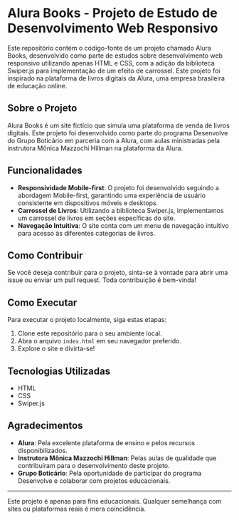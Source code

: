# Alura Books - Projeto de Estudo de Desenvolvimento Web Responsivo

Este repositório contém o código-fonte de um projeto chamado Alura Books, desenvolvido como parte de estudos sobre desenvolvimento web responsivo utilizando apenas HTML e CSS, com a adição da biblioteca Swiper.js para implementação de um efeito de carrossel. Este projeto foi inspirado na plataforma de livros digitais da Alura, uma empresa brasileira de educação online.

## Sobre o Projeto

Alura Books é um site fictício que simula uma plataforma de venda de livros digitais. Este projeto foi desenvolvido como parte do programa Desenvolve do Grupo Boticário em parceria com a Alura, com aulas ministradas pela instrutora Mônica Mazzochi Hillman na plataforma da Alura.

## Funcionalidades

- **Responsividade Mobile-first**: O projeto foi desenvolvido seguindo a abordagem Mobile-first, garantindo uma experiência de usuário consistente em dispositivos móveis e desktops.
- **Carrossel de Livros**: Utilizando a biblioteca Swiper.js, implementamos um carrossel de livros em seções específicas do site.
- **Navegação Intuitiva**: O site conta com um menu de navegação intuitivo para acesso às diferentes categorias de livros.

## Como Contribuir

Se você deseja contribuir para o projeto, sinta-se à vontade para abrir uma issue ou enviar um pull request. Toda contribuição é bem-vinda!

## Como Executar

Para executar o projeto localmente, siga estas etapas:

1. Clone este repositório para o seu ambiente local.
2. Abra o arquivo `index.html` em seu navegador preferido.
3. Explore o site e divirta-se!

## Tecnologias Utilizadas

- HTML
- CSS
- Swiper.js

## Agradecimentos

- **Alura**: Pela excelente plataforma de ensino e pelos recursos disponibilizados.
- **Instrutora Mônica Mazzochi Hillman**: Pelas aulas de qualidade que contribuíram para o desenvolvimento deste projeto.
- **Grupo Boticário**: Pela oportunidade de participar do programa Desenvolve e colaborar com projetos educacionais.

---

Este projeto é apenas para fins educacionais. Qualquer semelhança com sites ou plataformas reais é mera coincidência.
